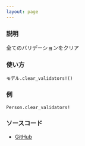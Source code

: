```yaml
---
layout: page
---
```


### 説明

全てのバリデーションをクリア

### 使い方

    モデル.clear_validators!()

### 例

    Person.clear_validators!

### ソースコード

- [GitHub](https://github.com/rails/rails/blob/984c3ef2775781d47efa9f541ce570daa2434a80/activemodel/lib/active_model/validations.rb#L234)
